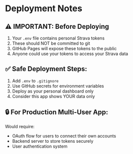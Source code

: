 # Deployment Notes

## ⚠️ IMPORTANT: Before Deploying

1. Your `.env` file contains personal Strava tokens
2. These should NOT be committed to git
3. GitHub Pages will expose these tokens to the public
4. Anyone could use your tokens to access your Strava data

## ✅ Safe Deployment Steps:

1. Add `.env` to `.gitignore`
2. Use GitHub secrets for environment variables
3. Deploy as your personal dashboard only
4. Consider this app shows YOUR data only

## 🔒 For Production Multi-User App:

Would require:
- OAuth flow for users to connect their own accounts
- Backend server to store tokens securely
- User authentication system